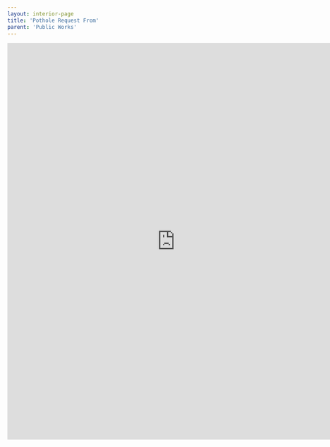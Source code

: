 ```yaml
---
layout: interior-page
title: 'Pothole Request From'
parent: 'Public Works'
---
```


<iframe src="https://docs.google.com/forms/d/1KZsllatIOc_7aNzV84vZu69ph74-c5q7qu4tImRTziE/viewform?embedded=true" width="760" height="900" frameborder="0" marginheight="0" marginwidth="0">Loading...</iframe>
